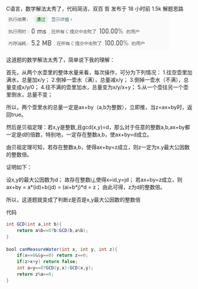 C语言，数学解法太秀了，代码简洁，双百
哲
发布于 18 小时前
1.5k
解题思路
![](mdImg/2020-03-22-10-27-36.png)

这道题的数学解法太秀了，简单说下我的理解：

首先，从两个水壶里的整体水量来看，每次操作，可分为下列情况：
1.往空壶里加满水，总量加x/y；
2.倒掉一壶水（满），总量减x/y；
3.倒掉一壶水（不满），总量变成x/y/0；
4.往不满的壶里加水，总量变为x/y/x+y；
5.从一个壶往另一个壶里倒水，总量不变；

所以，两个壶里水的总量一定是ax+by（a,b为整数），立即推，当z=ax+by时，返回true。

然后是贝祖定理：若x,y是整数,且gcd(x,y)=d，那么对于任意的整数a,b,ax+by都一定是d的倍数，特别地，一定存在整数a,b，使ax+by=d成立。

由贝祖定理可知，若存在整数a,b，使得ax+by=z成立，则z一定为x.y最大公因数的整数倍。

证明如下：

设x,y的最大公因数为d；
故存在整数i,j,使得x=id,y=jd；
若ax+by=z成立，则
ax+by = a*(id)+b(jd) = (ai+b*j)*d = z；
由此可得，z为d的整数倍。

所以，这道题就变成了判断z是否是x,y最大公因数的整数倍

代码
```java
int GCD(int a,int b){
    return a%b==0?b:GCD(b,a%b);
}

bool canMeasureWater(int x, int y, int z){
    if(x==0&&y==0) return z==0;
    if(z>x+y) return false;
    int a=y==0?GCD(y,x):GCD(x,y);
    return z%a==0;
}
```